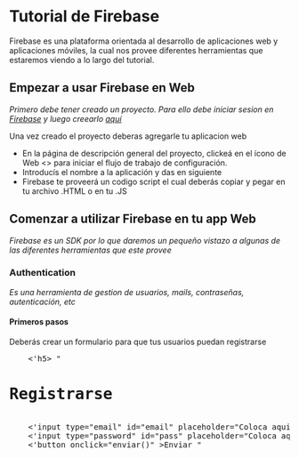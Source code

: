 # Tutorial de Firebase
Firebase es una plataforma orientada al desarrollo de aplicaciones web y aplicaciones móviles, la cual nos provee diferentes herramientas que estaremos viendo a lo largo del tutorial.

## Empezar a usar Firebase en Web
*Primero debe tener creado un proyecto. Para ello debe iniciar sesion en [Firebase](https://firebase.google.com/?hl=es-419) y luego creearlo [aquí](https://console.firebase.google.com/u/0/?hl=es-419)*

Una vez creado el proyecto deberas agregarle tu aplicacion web
- En la página de descripción general del proyecto, clickeá en el ícono de Web <> para iniciar el flujo de trabajo de configuración.
- Introducís el nombre a la aplicación y das en siguiente
- Firebase te proveerá un codigo script el cual deberás copiar y pegar en tu archivo .HTML o en tu .JS

## Comenzar a utilizar Firebase en tu app Web
*Firebase es un SDK por lo que daremos un pequeño vistazo a algunas de las diferentes herramientas que este provee*

### Authentication
*Es una herramienta de gestion de usuarios, mails, contraseñas, autenticación, etc*
#### Primeros pasos
Deberás crear un formulario para que tus usuarios puedan registrarse
<pre>
    <'h5> "<h1>Registrarse</h1>
    <'input type="email" id="email" placeholder="Coloca aqui tu email" />
    <'input type="password" id="pass" placeholder="Coloca aqui tu password" />
    <'button onclick="enviar()" >Enviar</button> " </h5>
</pre>
